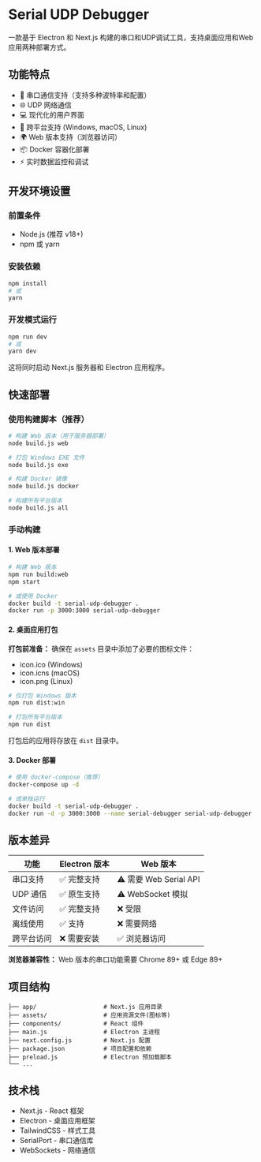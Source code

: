 # Serial UDP Debugger

一款基于 Electron 和 Next.js 构建的串口和UDP调试工具，支持桌面应用和Web应用两种部署方式。

## 功能特点

- 🔌 串口通信支持（支持多种波特率和配置）
- 🌐 UDP 网络通信
- 💻 现代化的用户界面
- 🚀 跨平台支持 (Windows, macOS, Linux)
- 🌍 Web 版本支持（浏览器访问）
- 📦 Docker 容器化部署
- ⚡ 实时数据监控和调试

## 开发环境设置

### 前置条件

- Node.js (推荐 v18+)
- npm 或 yarn

### 安装依赖

```bash
npm install
# 或
yarn
```

### 开发模式运行

```bash
npm run dev
# 或
yarn dev
```

这将同时启动 Next.js 服务器和 Electron 应用程序。

## 快速部署

### 使用构建脚本（推荐）

```bash
# 构建 Web 版本（用于服务器部署）
node build.js web

# 打包 Windows EXE 文件
node build.js exe

# 构建 Docker 镜像
node build.js docker

# 构建所有平台版本
node build.js all
```

### 手动构建

#### 1. Web 版本部署
```bash
# 构建 Web 版本
npm run build:web
npm start

# 或使用 Docker
docker build -t serial-udp-debugger .
docker run -p 3000:3000 serial-udp-debugger
```

#### 2. 桌面应用打包

**打包前准备：**
确保在 `assets` 目录中添加了必要的图标文件：
- icon.ico (Windows)
- icon.icns (macOS) 
- icon.png (Linux)

```bash
# 仅打包 Windows 版本
npm run dist:win

# 打包所有平台版本
npm run dist
```

打包后的应用将存放在 `dist` 目录中。

#### 3. Docker 部署
```bash
# 使用 docker-compose（推荐）
docker-compose up -d

# 或单独运行
docker build -t serial-udp-debugger .
docker run -d -p 3000:3000 --name serial-debugger serial-udp-debugger
```

## 版本差异

| 功能 | Electron 版本 | Web 版本 |
|------|---------------|----------|
| 串口支持 | ✅ 完整支持 | ⚠️ 需要 Web Serial API |
| UDP 通信 | ✅ 原生支持 | ⚠️ WebSocket 模拟 |
| 文件访问 | ✅ 完整支持 | ❌ 受限 |
| 离线使用 | ✅ 支持 | ❌ 需要网络 |
| 跨平台访问 | ❌ 需要安装 | ✅ 浏览器访问 |

**浏览器兼容性：** Web 版本的串口功能需要 Chrome 89+ 或 Edge 89+

## 项目结构

```
├── app/                   # Next.js 应用目录
├── assets/                # 应用资源文件(图标等)
├── components/            # React 组件
├── main.js                # Electron 主进程
├── next.config.js         # Next.js 配置
├── package.json           # 项目配置和依赖
├── preload.js             # Electron 预加载脚本
└── ...
```

## 技术栈

- Next.js - React 框架
- Electron - 桌面应用框架
- TailwindCSS - 样式工具
- SerialPort - 串口通信库
- WebSockets - 网络通信
